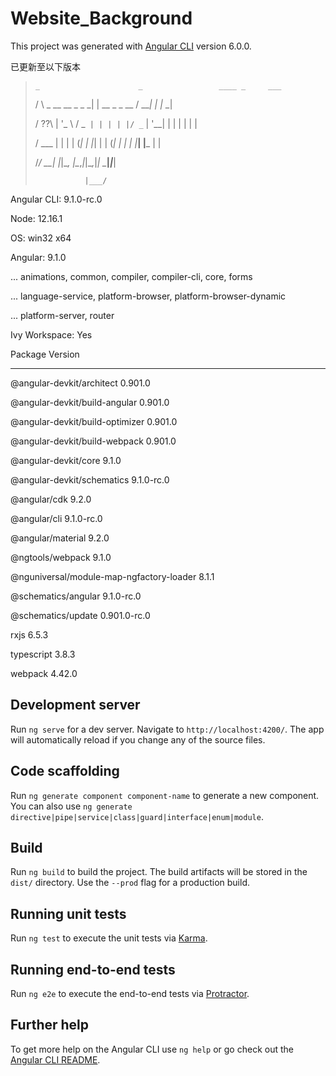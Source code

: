 # Website_Background

This project was generated with [Angular CLI](https://github.com/angular/angular-cli) version 6.0.0.

已更新至以下版本

>     _                      _                 ____ _     ___
>
>    / \   _ __   __ _ _   _| | __ _ _ __     / ___| |   |_ _|
>
>   / ??\ | '_ \ / _` | | | | |/ _` | '__|   | |   | |    | |
>
>  / ___ \| | | | (_| | |_| | | (_| | |      | |___| |___ | |
>
> /_/   \_\_| |_|\__, |\__,_|_|\__,_|_|       \____|_____|___|
>
>                |___/

Angular CLI: 9.1.0-rc.0

Node: 12.16.1

OS: win32 x64

Angular: 9.1.0

... animations, common, compiler, compiler-cli, core, forms

... language-service, platform-browser, platform-browser-dynamic

... platform-server, router

Ivy Workspace: Yes

Package                                    Version

--------------------------------------------------------------------

@angular-devkit/architect                  0.901.0

@angular-devkit/build-angular              0.901.0

@angular-devkit/build-optimizer            0.901.0

@angular-devkit/build-webpack              0.901.0

@angular-devkit/core                       9.1.0

@angular-devkit/schematics                 9.1.0-rc.0

@angular/cdk                               9.2.0

@angular/cli                               9.1.0-rc.0

@angular/material                          9.2.0

@ngtools/webpack                           9.1.0

@nguniversal/module-map-ngfactory-loader   8.1.1

@schematics/angular                        9.1.0-rc.0

@schematics/update                         0.901.0-rc.0

rxjs                                       6.5.3

typescript                                 3.8.3

webpack                                    4.42.0

## Development server

Run `ng serve` for a dev server. Navigate to `http://localhost:4200/`. The app will automatically reload if you change any of the source files.

## Code scaffolding

Run `ng generate component component-name` to generate a new component. You can also use `ng generate directive|pipe|service|class|guard|interface|enum|module`.

## Build

Run `ng build` to build the project. The build artifacts will be stored in the `dist/` directory. Use the `--prod` flag for a production build.

## Running unit tests

Run `ng test` to execute the unit tests via [Karma](https://karma-runner.github.io).

## Running end-to-end tests

Run `ng e2e` to execute the end-to-end tests via [Protractor](http://www.protractortest.org/).

## Further help

To get more help on the Angular CLI use `ng help` or go check out the [Angular CLI README](https://github.com/angular/angular-cli/blob/master/README.md).
